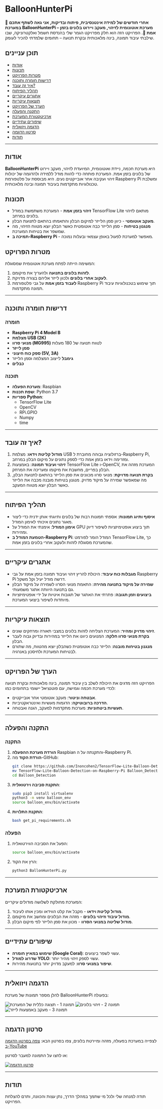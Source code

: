 # BalloonHunterPi

🚀 **אחרי חודשים של למידה אינטנסיבית, פיתוח ובדיקות, אני גאה לשתף אתכם במערכת BalloonHunterPi – מערכת אוטונומית לזיהוי, מעקב ויירוט בלונים בזמן אמת** 🎈. הפרויקט הזה הוא חלק מפרויקט הגמר שלי בהנדסת חשמל ואלקטרוניקה, שבו שילבתי עיבוד תמונה, בינה מלאכותית ובקרת תנועה – תחומים שלמדתי להכיר לעומק.

## תוכן עניינים
- [אודות](#אודות)
- [תכונות](#תכונות)
- [מטרות הפרויקט](#מטרות-הפרויקט)
- [דרישות חומרה ותוכנה](#דרישות-חומרה-ותוכנה)
- [איך זה עובד?](#איך-זה-עובד)
- [תהליך הפיתוח](#תהליך-הפיתוח)
- [אתגרים עיקריים](#אתגרים-עיקריים)
- [תוצאות עיקריות](#תוצאות-עיקריות)
- [הערך של הפרויקט](#הערך-של-הפרויקט)
- [התקנה והפעלה](#התקנה-והפעלה)
- [ארכיטקטורת המערכת](#ארכיטקטורת-המערכת)
- [שיפורים עתידיים](#שיפורים-עתידיים)
- [הדגמה ויזואלית](#הדגמה-ויזואלית)
- [סרטון הדגמה](#סרטון-הדגמה)
- [תודות](#תודות)

---

## אודות
**BalloonHunterPi** היא מערכת חכמה, ניידת ואוטונומית, המיועדת לזיהוי, מעקב ויירוט של בלונים בזמן אמת. המערכת פותחה כדי להוות מודל ללמידה ולהדגמה של יכולות זיהוי ועקיבה אחר אובייקטים נעים. היא מבוססת על פלטפורמת Raspberry Pi ומשלבת טכנולוגיות מתקדמות בעיבוד תמונה ובינה מלאכותית. 

## תכונות
- **זיהוי בזמן אמת** - המערכת משתמשת במודל TensorFlow Lite מותאם לזיהוי בלונים במרחב.
- **מעקב אוטומטי** - כיוון סמן הלייזר למיקום הבלון והתאמתו בהתאם לתנועת הבלון.
- **מנגנון בטיחות** - סמן הלייזר כבה אוטומטית כאשר הבלון יוצא מטווח הזיהוי, מה שמשפר את בטיחות המערכת.
- **תמיכה ב-Raspberry Pi** - מאפשר למערכת לפעול באופן עצמאי ובעלות נמוכה.

## מטרות הפרויקט
המשימה הייתה לפתח מערכת אוטונומית שמסוגלת:
1. **לזהות בלונים בתנועה** ולהעריך את מיקומם.
2. **לעקוב אחרי בלונים** ולכוון לייזר אליהם בצורה מדויקת.
3. **לעבוד בזמן אמת** על גבי פלטפורמת Raspberry Pi תוך שימוש בטכנולוגיות עיבוד תמונה מתקדמות.

---

## דרישות חומרה ותוכנה
### חומרה
- **Raspberry Pi 4 Model B**
- **מצלמת USB (2K)**
- **מנועי סרוו (MG995)** לטווח תנועה של 180 מעלות
- **סמן לייזר**
- **ספק כוח חיצוני (5V, 3A)** 
- **גימבל** לייצוב המצלמה וסמן הלייזר
- **כבלים**

### תוכנה
- **מערכת הפעלה**: Raspbian
- **שפת תכנות**: Python 3.7
- **ספריות Python**:
  - TensorFlow Lite
  - OpenCV
  - RPi.GPIO
  - Numpy
  - time

---

## איך זה עובד?
1. **מודול קליטת וידאו**: מצלמת USB ברזולוציה גבוהה מחוברת ל-Raspberry Pi, ומזרימה וידאו בזמן אמת כדי לספק נתונים על מיקום הבלון במרחב.
2. **זיהוי ועיבוד תמונה**: באמצעות TensorFlow Lite ו-OpenCV, המערכת מזהה את הבלון בפריים, מחשבת את מיקומו ומעריכה את המרחק.
3. **בקרת תנועה מדויקת**: מנועי סרוו מכוונים את סמן הלייזר בהתאם לתנועת הבלון, מה שמאפשר שמירה על מיקוד מדויק. מנגנון בטיחות מובנה מכבה את הלייזר כאשר הבלון יוצא מטווח המעקב.

---

## תהליך הפיתוח
- **איסוף ותיוג תמונות**: אספתי תמונות רבות של בלונים ותיוגתי אותן ידנית כדי ליצור מאגר נתונים איכותי לאימון המודל.
- **אימון המודל**: אימנתי את המודל על GPU תוך ביצוע אופטימיזציות לשיפור דיוק ומהירות.
- **הטמעת המודל ב-Raspberry Pi**: המודל הומר לפורמט TensorFlow Lite, כך שהמערכת מסוגלת לזהות ולעקוב אחרי בלונים בזמן אמת.

---

## אתגרים עיקריים
- **מגבלות כוח עיבוד**: היכולת להריץ זיהוי ועיבוד תמונה בזמן אמת על גבי Raspberry Pi דרשה מודל יעיל וקל משקל.
- **שמירה על מיקוד בתנועה מהירה**: התאמת מנועי הסרוו לשמירה על מיקוד הבלון גם בתנועה היוותה אתגר משמעותי.
- **ביצועים וזמן תגובה**: פתרתי את האתגר של תגובות איטיות על ידי אופטימיזציות מיוחדות לשיפור ביצועי המערכת.

---

## תוצאות עיקריות
- **זיהוי מדויק ומהיר**: המערכת הצליחה לזהות בלונים במצבי תאורה ומרחקים שונים.
- **בקרת מנועי סרוו חלקה**: המנועים כיוונו את הלייזר במהירות ובדיוק גבוה לעבר הבלון.
- **מנגנון בטיחות מובנה**: הלייזר כבה אוטומטית כשהבלון יוצא מהטווח, מה שתורם לבטיחות המערכת ולחיסכון באנרגיה.

---

## הערך של הפרויקט
הפרויקט הזה מדגים את היכולת לשלב בין עיבוד תמונה, בינה מלאכותית ובקרת תנועה לכדי מערכת חכמה וגמישה, עם פוטנציאל יישומי בתחומים כמו:
- **אבטחה וניטור**: מעקב אוטומטי אחר אובייקטים.
- **הדרכה ברובוטיקה**: הדגמות מעשיות ואינטראקטיביות.
- **תעשיות ביטחוניות**: מערכות מתקדמות למעקב, הגנה ואבטחה.

---

## התקנה והפעלה
### התקנה
1. **הורדת מערכת ההפעלה** Raspbian והתקנתה על ה-Raspberry Pi.
2. **הורדת הקוד** מה-GitHub:
   ```bash
   git clone https://github.com/Inoncohen2/TensorFlow-Lite-Balloon-Detection-on-Raspberry-Pi.git
   mv TensorFlow-Lite-Balloon-Detection-on-Raspberry-Pi Balloon_Detection
   cd Balloon_Detection

3. **התקנת סביבה וירטואלית**:
   ```bash
   sudo pip3 install virtualenv
   python3 -m venv balloon_env
   source balloon_env/bin/activate
   ```
4. **התקנת התלויות**:
   ```bash
   bash get_pi_requirements.sh
   ```

### הפעלה
1. הפעל את הסביבה הווירטואלית:
   ```bash
   source balloon_env/bin/activate
   ```
2. הרץ את הקוד:
   ```bash
   python3 BallonHunterPi.py
   ```

---

## ארכיטקטורת המערכת
המערכת מחולקת לשלושה מודולים עיקריים:
1. **מודול קליטת וידאו** - מקבל את קלט הווידאו ומכין אותו לעיבוד.
2. **מודול עיבוד וזיהוי בלונים** - מזהה את הבלונים ומחשב את מיקומם.
3. **מודול שליטה במנועי הסרוו** - מכוון את סמן הלייזר לפי מיקום הבלון.

---

## שיפורים עתידיים
- **שימוש במאיץ חומרה (Google Coral)**: עשוי לשפר ביצועים.
- **שדרוג למודל YOLO**: עשוי לספק זיהוי מהיר יותר.
- **שיפור במנועי סרוו**: למעקב מדויק יותר בתנועות מהירות.

---

## הדגמה ויזואלית

להלן מספר תמונות של מערכת BalloonHunterPi בפעולה:

![תמונה 1 - תצוגה כללית של המערכת](images/IMG_4549.png)
![תמונה 2 - זיהוי בלונים](images/IMG_4554.png)
![תמונה 3 - מעקב באמצעות לייזר](images/IMG_4564.png)

---

## סרטון הדגמה

לצפייה במערכת בפעולה, מזהה ומיירטת בלונים, צפו בסרטון הבא:
[צפה בסרטון הדגמה ב-YouTube](https://youtube.com/shorts/DD6aBiDKsEU?si=VOegjBFnZ_yktvcv)

או לחצו על התמונה למעבר לסרטון:

[![סרטון הדגמה](images/IMG_4549.png)](https://youtube.com/shorts/DD6aBiDKsEU?si=VOegjBFnZ_yktvcv)

---

## תודות
תודה למנחה שלי ולכל מי שתמך במהלך הדרך, נתן עצות והכוונה, ותרם להצלחת הפרויקט.
